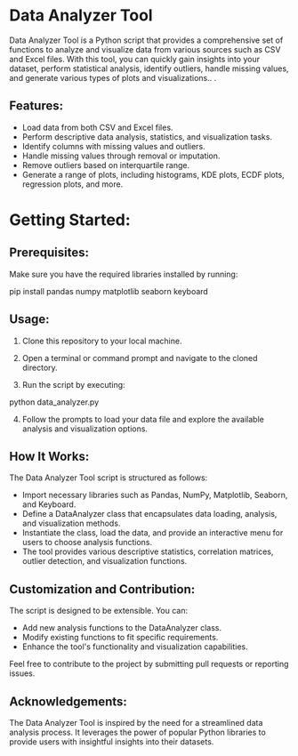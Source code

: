 # Data Analyzer Tool

Data Analyzer Tool is a Python script that provides a comprehensive set of functions to analyze and visualize data from various sources such as CSV and Excel files. With this tool, you can quickly gain insights into your dataset, perform statistical analysis, identify outliers, handle missing values, and generate various types of plots and visualizations..
.

## Features:

- Load data from both CSV and Excel files.
- Perform descriptive data analysis, statistics, and visualization tasks.
- Identify columns with missing values and outliers.
- Handle missing values through removal or imputation.
- Remove outliers based on interquartile range.
- Generate a range of plots, including histograms, KDE plots, ECDF plots, regression plots, and more.

# Getting Started:

## Prerequisites:

Make sure you have the required libraries installed by running:

pip install pandas numpy matplotlib seaborn keyboard

## Usage:

1. Clone this repository to your local machine.

2. Open a terminal or command prompt and navigate to the cloned directory.

3. Run the script by executing:

python data_analyzer.py

4. Follow the prompts to load your data file and explore the available analysis and visualization options.

## How It Works:

The Data Analyzer Tool script is structured as follows:

- Import necessary libraries such as Pandas, NumPy, Matplotlib, Seaborn, and Keyboard.
- Define a DataAnalyzer class that encapsulates data loading, analysis, and visualization methods.
- Instantiate the class, load the data, and provide an interactive menu for users to choose analysis functions.
- The tool provides various descriptive statistics, correlation matrices, outlier detection, and visualization functions.

## Customization and Contribution:

The script is designed to be extensible. You can:

- Add new analysis functions to the DataAnalyzer class.
- Modify existing functions to fit specific requirements.
- Enhance the tool's functionality and visualization capabilities.

Feel free to contribute to the project by submitting pull requests or reporting issues.

## Acknowledgements:

The Data Analyzer Tool is inspired by the need for a streamlined data analysis process. It leverages the power of popular Python libraries to provide users with insightful insights into their datasets.
